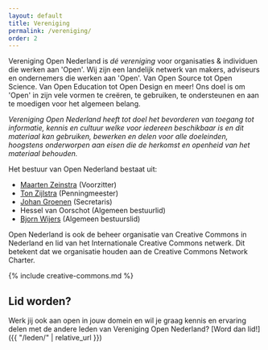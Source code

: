 ```yaml
---
layout: default
title: Vereniging
permalink: /vereniging/
order: 2
---
```


Vereniging Open Nederland is <em>dé vereniging</em> voor organisaties & individuen die werken aan 'Open'. Wij zijn een landelijk netwerk van makers, adviseurs en ondernemers die werken aan 'Open'. Van Open Source tot Open Science. Van Open Education tot Open Design en meer! Ons doel is om 'Open' in zijn vele vormen te creëren, te gebruiken, te ondersteunen en aan te moedigen voor het algemeen belang.

_Vereniging Open Nederland heeft tot doel het bevorderen van toegang tot informatie, kennis en cultuur welke voor iedereen beschikbaar is en dit materiaal kan gebruiken, bewerken en delen voor alle doeleinden, hoogstens onderworpen aan eisen die de herkomst en openheid van het materiaal behouden._

Het bestuur van Open Nederland bestaat uit:

- [Maarten Zeinstra](https://www.ip-squared.com) (Voorzitter)
- [Ton Zijlstra](https://www.zylstra.org/) (Penningmeester)
- [Johan Groenen](https://www.jgroenen.nl) (Secretaris)
- Hessel van Oorschot (Algemeen bestuurlid)
- [Bjorn Wijers](https://burobjorn.nl) (Algemeen bestuurslid)

Open Nederland is ook de beheer organisatie van Creative Commons in Nederland en lid van het Internationale Creative Commons netwerk. Dit betekent dat we organisatie houden aan de Creative Commons Network Charter.

{% include creative-commons.md %}

## Lid worden?

Werk jij ook aan open in jouw domein en wil je graag kennis en ervaring delen met de andere leden van Vereniging Open Nederland? [Word dan lid!]({{ "/leden/" | relative_url }})
